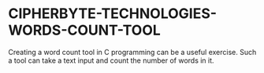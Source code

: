 # CIPHERBYTE-TECHNOLOGIES-WORDS-COUNT-TOOL
Creating a word count tool in C programming can be a useful exercise. Such a tool can take a text input and count the number of words in it.
